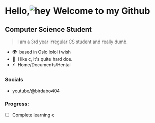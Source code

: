 Hello,![hey](https://user-images.githubusercontent.com/18350557/176309783-0785949b-9127-417c-8b55-ab5a4333674e.gif) Welcome to my Github
===============================================================================================================================

Computer Science Student
----------

> I am a 3rd year irregular CS student and really dumb.

* 🌍  based in Oslo lolol i wish
* 🧠  I like c, it's quite hard doe.
* ⚡  Home/Documents/Hentai

### Socials
* youtube/@birdabo404

### Progress:
- [ ] Complete learning c
